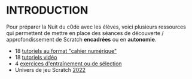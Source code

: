 # INTRODUCTION

Pour préparer la Nuit du c0de avec les élèves, voici plusieurs ressources qui permettent de mettre en place des séances de découverte / approfondissement de Scratch **encadrées** ou en **autonomie**.

* 18 [tutoriels au format "cahier numérique"](/DOCUMENTATION/SCRATCH/02-cahiers-numeriques-scratch)
* 18 [tutoriels vidéo](/DOCUMENTATION/SCRATCH/03-videos)
* 4 [exercices d'entraînement ou de sélection](/DOCUMENTATION/SCRATCH/04-entrainements-selections)
* Univers de jeu Scratch [2022](/DOCUMENTATION/SCRATCH/05-univers-scratch-2022)
